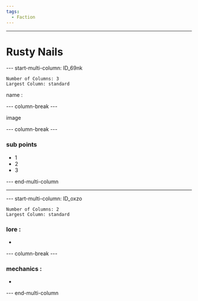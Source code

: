 ```yaml
---
tags:
  - Faction
---
```

---
# Rusty Nails
--- start-multi-column: ID_69nk
```column-settings
Number of Columns: 3
Largest Column: standard
```

name :

--- column-break ---

image

--- column-break ---
###  sub points
- 1
- 2
- 3

--- end-multi-column


---


--- start-multi-column: ID_oxzo
```column-settings
Number of Columns: 2
Largest Column: standard
```

### lore :
- 

--- column-break ---

### mechanics :
- 

--- end-multi-column




